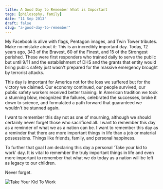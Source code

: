 ```yaml
---
title: A Good Day to Remember What is Important
tags: [philosophy, family]
date: "11 Sep 2013"
draft: false
slug: "a-good-day-to-remember"
---
```


My Facebook is alive with flags, Pentagon images, and Twin Tower tributes. Make no mistake about it: This is an incredibly important day. Today, 12 years ago, 343 of the Bravest, 60 of the Finest, and 15 of the Strongest perished. These were first responders who trained daily to serve the public but until 9/11 and the establishment of DHS and the grants that entity would bring public safety just wasn't prepared for the massive emergency brought by terrorist attacks.

This day is important for America not for the loss we suffered but for the victory we claimed. Our economy continued, our people survived, our public safety workers received better training. In American tradition we took a stunning blow, recognized the failures, celebrated the successes, broke it down to science, and formulated a path forward that guaranteed we wouldn't be stunned again.

I want to remember this day not as one of mourning, although we should certainly never forget those who sacrificed all. I want to remember this day as a reminder of what we as a nation can be. I want to remember this day as a reminder that there are more important things in life than a job or material possessions. Things like friends, family, and personal happiness.

To further that goal I am declaring this day a personal 'Take your kid to work' day. It is vital to remember the truly important things in life and even more important to remember that what we do today as a nation will be left as legacy to our children.

Never forget.

![Take Your Kid To Work](http://data.brooksgarrett.com/images/take_your_kid_to_work.jpg)
